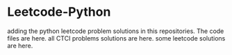 # Leetcode-Python
adding the python leetcode problem solutions in this repositories. 
The code files are here.
all CTCI problems solutions are here.
some leetcode solutions are here.







































































































































































































